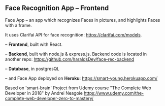 ## Face Recognition App – Frontend

Face App – an app which recognizes Faces in pictures, and highlights Faces with a frame. 

It uses Clarifai API for face recognition: https://clarifai.com/models.

– **Frontend**, built with React.

– **Backend**, built with node.js & express.js. Backend code is located in another repo: https://github.com/haraldsDev/face-rec-backend

– **Database**, in postgresQL

– and Face App deployed on **Heroku**: https://smart-young.herokuapp.com/

Based on 'smart-brain' Project from Udemy course "The Complete Web Developer in 2018" by Andrei Neagoie https://www.udemy.com/the-complete-web-developer-zero-to-mastery/ 
